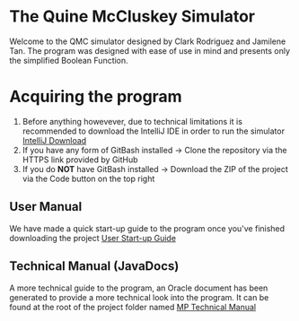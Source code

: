 ﻿# The Quine McCluskey Simulator

Welcome to the QMC simulator designed by Clark Rodriguez and Jamilene Tan. The program was designed with ease of use in mind and presents only the simplified Boolean Function. 


# Acquiring the program

1. Before anything howevever, due to technical limitations it is recommended to download the IntelliJ IDE in order to run the simulator [IntelliJ Download](https://www.jetbrains.com/idea/download/?section=windows)
3. If you have any form of GitBash installed -> Clone the repository via the HTTPS link provided by GitHub
4. If you do **NOT** have GitBash installed -> Download the ZIP of the project via the Code button on the top right 
	  
## User Manual

We have made a quick start-up guide to the program once you've finished downloading the project  [User Start-up Guide](https://docs.google.com/document/d/1uGNIS-yu88eCZNRx5qg42XajwNh0TcoH68D1h8zBpvE/edit?usp=sharing) 

## Technical Manual (JavaDocs)

A more technical guide to the program, an Oracle document has been generated to provide a more technical look into the program. It can be found at the root of the project folder named [MP Technical Manual](./MP%20Technical%20Manual.lnk)
